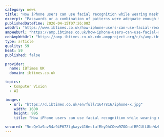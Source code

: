 ```yaml
---
category: news
title: "How iPhone users can use facial recognition while wearing mask"
excerpt: "Passwords or a combination of patterns were adequate enough to deter anyone from access, but innovation would soon offer something else. Biometrics soon took over as fingerprint sensors and facial recognition systems grew in popularity. Apple recently shifted from its Touch ID platform to Face ID with the iPhone X and onward. As the COVID-19 ..."
publishedDateTime: 2020-04-15T07:26:00Z
webUrl: "https://www.ibtimes.co.uk/how-iphone-users-can-use-facial-recognition-while-wearing-mask-1677578"
ampWebUrl: "https://amp.ibtimes.co.uk/how-iphone-users-can-use-facial-recognition-while-wearing-mask-1677578"
cdnAmpWebUrl: "https://amp-ibtimes-co-uk.cdn.ampproject.org/c/s/amp.ibtimes.co.uk/how-iphone-users-can-use-facial-recognition-while-wearing-mask-1677578"
type: article
quality: 59
heat: 59
published: false

provider:
  name: IBTimes UK
  domain: ibtimes.co.uk

topics:
  - Computer Vision
  - AI

images:
  - url: "https://d.ibtimes.co.uk/en/full/1647816/iphone-x.jpg"
    width: 1600
    height: 995
    title: "How iPhone users can use facial recognition while wearing mask"

secured: "5ncQe1a9av54a94P67Ztgkayv416estafRhyDhCOww9ZOOnufBECUtL8beWzkDzhq23iBWqPzlosAx38/TgcazkdtmF4yjkyafkqlg3h5OROLh3eXiP7C6vePb7RMQsy263Wa6LQ1MwIRI1XmFgEGdu4+omoPuUuKycimkJk5I9Ln7xGEqvh9oUNbmyJCUP9pSlROVeN9btWPI2e1g9ofzlRRVqzonYLhgLtAb4Xnm/dEOiHSgJwLlJTEI1TyaGU0F1pvRqU8DcWywNwD4WqAYLu2DkiJhIRGt9obAQmtxsNy99OGuw9ncb3f/Yx+db8;VDKbU3MeFDIhTKqkX145zw=="
---
```


